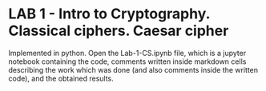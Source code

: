 # LAB 1 - Intro to Cryptography. Classical ciphers. Caesar cipher

Implemented in python. Open the Lab-1-CS.ipynb file, which is a jupyter notebook containing the code, comments written inside markdown cells describing the work which was done (and also comments inside the written code), and the obtained results.
